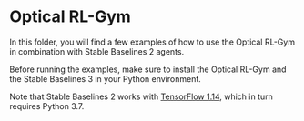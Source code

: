 # Optical RL-Gym

In this folder, you will find a few examples of how to use the Optical RL-Gym in combination with Stable Baselines 2 agents.

Before running the examples, make sure to install the Optical RL-Gym and the Stable Baselines 3 in your Python environment.

Note that Stable Baselines 2 works with [TensorFlow 1.14](https://pypi.org/project/tensorflow/1.14.0/), which in turn requires Python 3.7.

